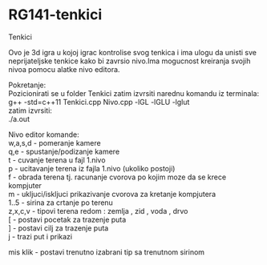 # RG141-tenkici
Tenkici

Ovo je 3d igra u kojoj igrac kontrolise svog tenkica i ima ulogu da unisti sve neprijateljske tenkice kako bi zavrsio nivo.Ima mogucnost kreiranja svojih nivoa pomocu alatke nivo editora.

Pokretanje:  
Pozicionirati se u folder Tenkici zatim izvrsiti narednu komandu iz terminala:  
g++ -std=c++11 Tenkici.cpp Nivo.cpp -lGL -lGLU -lglut  
zatim izvrsiti:  
./a.out  

Nivo editor komande:  
w,a,s,d - pomeranje kamere  
q,e - spustanje/podizanje kamere  
t - cuvanje terena u fajl 1.nivo  
p - ucitavanje terena iz fajla 1.nivo (ukoliko postoji)  
f - obrada terena tj. racunanje cvorova po kojim moze da se krece kompjuter  
m - ukljuci/iskljuci prikazivanje cvorova za kretanje kompjutera  
1..5 - sirina za crtanje po terenu  
z,x,c,v - tipovi terena redom : zemlja , zid , voda , drvo  
[ - postavi pocetak za trazenje puta  
] - postavi cilj za trazenje puta  
j - trazi put i prikazi  

mis klik - postavi trenutno izabrani tip sa trenutnom sirinom




